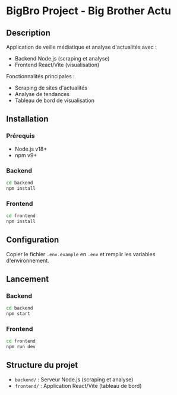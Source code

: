 # BigBro Project - Big Brother Actu

## Description
Application de veille médiatique et analyse d'actualités avec :
- Backend Node.js (scraping et analyse)
- Frontend React/Vite (visualisation)

Fonctionnalités principales :
- Scraping de sites d'actualités
- Analyse de tendances
- Tableau de bord de visualisation

## Installation

### Prérequis
- Node.js v18+
- npm v9+

### Backend
```bash
cd backend
npm install
```

### Frontend
```bash
cd frontend
npm install
```

## Configuration
Copier le fichier `.env.example` en `.env` et remplir les variables d'environnement.

## Lancement

### Backend
```bash
cd backend
npm start
```

### Frontend
```bash
cd frontend
npm run dev
```

## Structure du projet
- `backend/` : Serveur Node.js (scraping et analyse)
- `frontend/` : Application React/Vite (tableau de bord)
